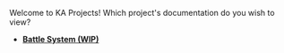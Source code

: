 Welcome to KA Projects! Which project's documentation do you wish to view?

- **[Battle System (WIP)](https://javascriptlearner815.github.io/ka-projects/battle-system-wip/)**
